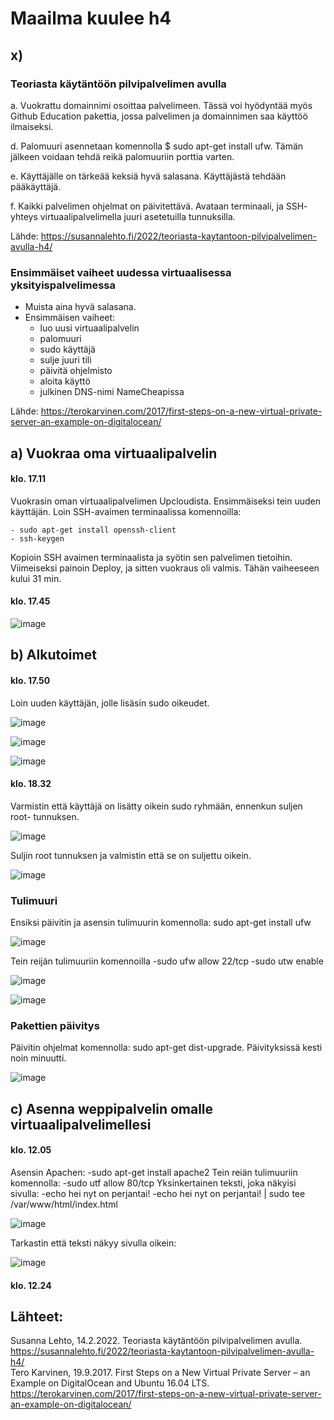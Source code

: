 # Maailma kuulee h4

## x)

### Teoriasta käytäntöön pilvipalvelimen avulla

a. Vuokrattu domainnimi osoittaa palvelimeen. Tässä voi hyödyntää myös Github Education pakettia, jossa palvelimen ja domainnimen saa käyttöö ilmaiseksi.

d. Palomuuri asennetaan komennolla $ sudo apt-get install ufw. Tämän jälkeen voidaan tehdä reikä palomuuriin porttia varten.

e. Käyttäjälle on tärkeää keksiä hyvä salasana. Käyttäjästä tehdään pääkäyttäjä. 

f. Kaikki palvelimen ohjelmat on päivitettävä. Avataan terminaali, ja SSH- yhteys virtuaalipalvelimella juuri asetetuilla tunnuksilla. 

Lähde: https://susannalehto.fi/2022/teoriasta-kaytantoon-pilvipalvelimen-avulla-h4/  

### Ensimmäiset vaiheet uudessa virtuaalisessa yksityispalvelimessa

- Muista aina hyvä salasana.
- Ensimmäisen vaiheet:
    - luo uusi virtuaalipalvelin
    - palomuuri
    - sudo käyttäjä
    - sulje juuri tili
    - päivitä ohjelmisto
    - aloita käyttö
    - julkinen DNS-nimi NameCheapissa
 
Lähde: https://terokarvinen.com/2017/first-steps-on-a-new-virtual-private-server-an-example-on-digitalocean/

## a) Vuokraa oma virtuaalipalvelin

#### klo. 17.11 
Vuokrasin oman virtuaalipalvelimen Upcloudista. Ensimmäiseksi tein uuden käyttäjän. 
Loin SSH-avaimen terminaalissa komennoilla:

    - sudo apt-get install openssh-client
    - ssh-keygen
    
Kopioin SSH avaimen terminaalista ja syötin sen palvelimen tietoihin. Viimeiseksi painoin Deploy, ja sitten vuokraus oli valmis. Tähän vaiheeseen kului 31 min. 

#### klo. 17.45
![image](https://github.com/user-attachments/assets/676c1e7f-6bc1-45f0-9ebb-6ca7c0251d58)

## b) Alkutoimet

#### klo. 17.50

Loin uuden käyttäjän, jolle lisäsin sudo oikeudet. 

![image](https://github.com/user-attachments/assets/a497e63f-7f70-45dc-8caa-f17a70ab9f6e)

![image](https://github.com/user-attachments/assets/7b0d82a2-aee1-48a6-a5f7-6dd5aa813550)

![image](https://github.com/user-attachments/assets/dc1a74dc-cebf-414b-8ac4-fd2975975f18)

#### klo. 18.32 

Varmistin että käyttäjä on lisätty oikein sudo ryhmään, ennenkun suljen root- tunnuksen. 

![image](https://github.com/user-attachments/assets/c847e4e1-9400-430f-a04b-2bcb277c22aa)

Suljin root tunnuksen ja valmistin että se on suljettu oikein. 

![image](https://github.com/user-attachments/assets/7259eb36-3689-4b3b-99a5-7eb8e0150f56)

### Tulimuuri

Ensiksi päivitin ja asensin tulimuurin komennolla: sudo apt-get install ufw

![image](https://github.com/user-attachments/assets/8b70d0bc-a8df-4d35-a55f-531ec219b090)

Tein reijän tulimuuriin komennoilla 
    -sudo ufw allow 22/tcp
    -sudo utw enable
    
![image](https://github.com/user-attachments/assets/4e719d10-907d-4731-bc44-adf41d20183f)

![image](https://github.com/user-attachments/assets/f58296a0-0907-43ae-81cc-5606db3dff8f)

### Pakettien päivitys 

Päivitin ohjelmat komennolla: sudo apt-get dist-upgrade. Päivityksissä kesti noin minuutti. 

![image](https://github.com/user-attachments/assets/ca8d9b44-e997-4541-83a4-e2ad4d953b34)


## c) Asenna weppipalvelin omalle virtuaalipalvelimellesi

#### klo. 12.05 
Asensin Apachen: 
    -sudo apt-get install apache2
Tein reiän tulimuuriin komennolla: 
    -sudo utf allow 80/tcp
Yksinkertainen teksti, joka näkyisi sivulla: 
    -echo hei nyt on perjantai!
    -echo hei nyt on perjantai! | sudo tee /var/www/html/index.html

![image](https://github.com/user-attachments/assets/f5ce7d81-76ee-4db0-91fb-289b17dc2292)

Tarkastin että teksti näkyy sivulla oikein: 

![image](https://github.com/user-attachments/assets/7f8b784b-cb42-4636-8635-5ad1017974f6)

#### klo. 12.24

## Lähteet: 
Susanna Lehto, 14.2.2022. Teoriasta käytäntöön pilvipalvelimen avulla. https://susannalehto.fi/2022/teoriasta-kaytantoon-pilvipalvelimen-avulla-h4/  
Tero Karvinen, 19.9.2017. First Steps on a New Virtual Private Server – an Example on DigitalOcean and Ubuntu 16.04 LTS.    https://terokarvinen.com/2017/first-steps-on-a-new-virtual-private-server-an-example-on-digitalocean/  
